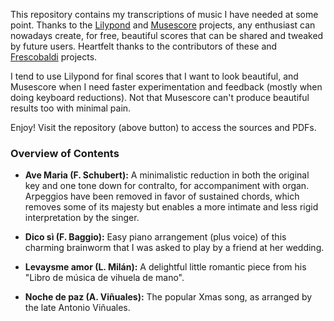 This repository contains my transcriptions of music I have needed at some point. Thanks to the [Lilypond](http://lilypond.org/) and [Musescore](https://musescore.org/) projects, any enthusiast can nowadays create, for free, beautiful scores that can be shared and tweaked by future users. Heartfelt thanks to the contributors of these and [Frescobaldi](http://frescobaldi.org/) projects.

I tend to use Lilypond for final scores that I want to look beautiful, and Musescore when I need faster experimentation and feedback (mostly when doing keyboard reductions). Not that Musescore can't produce beautiful results too with minimal pain.

Enjoy! Visit the repository (above button) to access the sources and PDFs.

### Overview of Contents

- **Ave Maria (F. Schubert):** A minimalistic reduction in both the original key and one tone down for contralto, for accompaniment with organ. Arpeggios have been removed in favor of sustained chords, which removes some of its majesty but enables a more intimate and less rigid interpretation by the singer.

- **Dico sì (F. Baggio):** Easy piano arrangement (plus voice) of this charming brainworm that I was asked to play by a friend at her wedding.

- **Levaysme amor (L. Milán):** A delightful little romantic piece from his "Libro de música de vihuela de mano".

- **Noche de paz (A. Viñuales):** The popular Xmas song, as arranged by the late Antonio Viñuales.
